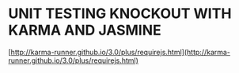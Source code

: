 # UNIT TESTING KNOCKOUT WITH KARMA AND JASMINE

[http://karma-runner.github.io/3.0/plus/requirejs.html](http://karma-runner.github.io/3.0/plus/requirejs.html)

